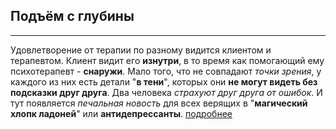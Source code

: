 ## Подъём с глубины
---

Удовлетворение от терапии по разному видится клиентом и терапевтом. Клиент видит его **изнутри**, в то время как помогающий ему психотерапевт - **снаружи**. Мало того, что не совпадают _точки зрения_, у каждого из них есть детали "**в тени**", которых они **не могут видеть без подсказки друг друга**. Два человека _страхуют друг друга от ошибок_. И тут появляется _печальная новость_ для всех верящих в "**магический хлопк ладоней**" или **антидепрессанты**. [подробнее](/decompression/)

